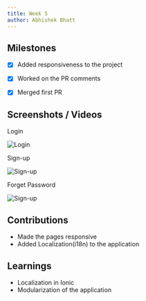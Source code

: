 ```yaml
---
title: Week 5
author: Abhishek Bhatt 
---
```


## Milestones
- [x] Added responsiveness to the project
- [x] Worked on the PR comments
- [x] Merged first PR


## Screenshots / Videos 
Login

![Login](https://github.com/Code4GovTech/c4gt-milestones/assets/47862474/7d5329cb-b50d-4137-842d-3258a7dc0af7)

Sign-up

![Sign-up](https://github.com/Code4GovTech/c4gt-milestones/assets/47862474/f19cf8e8-30a6-40d2-b191-71bbac808990)

Forget Password

![Sign-up](https://github.com/Code4GovTech/c4gt-milestones/assets/47862474/a4e885f1-060f-41ee-9610-9886f6e478f5)

## Contributions
- Made the pages responsive
- Added Localization(i18n) to the application

## Learnings
- Localization in Ionic
- Modularization of the application
